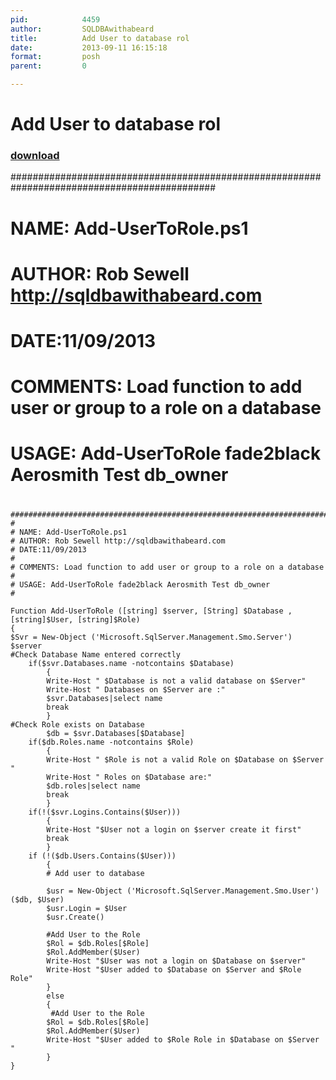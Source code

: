 ```yaml
---
pid:            4459
author:         SQLDBAwithabeard
title:          Add User to database rol
date:           2013-09-11 16:15:18
format:         posh
parent:         0

---
```


# Add User to database rol

### [download](Scripts\4459.ps1)

#############################################################################################
#
# NAME: Add-UserToRole.ps1
# AUTHOR: Rob Sewell http://sqldbawithabeard.com
# DATE:11/09/2013
#
# COMMENTS: Load function to add user or group to a role on a database
#
# USAGE: Add-UserToRole fade2black Aerosmith Test db_owner
#  

```posh
#############################################################################################
#
# NAME: Add-UserToRole.ps1
# AUTHOR: Rob Sewell http://sqldbawithabeard.com
# DATE:11/09/2013
#
# COMMENTS: Load function to add user or group to a role on a database
#
# USAGE: Add-UserToRole fade2black Aerosmith Test db_owner
#        

Function Add-UserToRole ([string] $server, [String] $Database , [string]$User, [string]$Role)
{
$Svr = New-Object ('Microsoft.SqlServer.Management.Smo.Server') $server
#Check Database Name entered correctly
    if($svr.Databases.name -notcontains $Database)
        {
        Write-Host " $Database is not a valid database on $Server"
        Write-Host " Databases on $Server are :"
        $svr.Databases|select name
        break
        }
#Check Role exists on Database
        $db = $svr.Databases[$Database]
    if($db.Roles.name -notcontains $Role)
        {
        Write-Host " $Role is not a valid Role on $Database on $Server  "
        Write-Host " Roles on $Database are:"
        $db.roles|select name
        break
        }
    if(!($svr.Logins.Contains($User)))
        {
        Write-Host "$User not a login on $server create it first"
        break
        }
    if (!($db.Users.Contains($User)))
        {
        # Add user to database

        $usr = New-Object ('Microsoft.SqlServer.Management.Smo.User') ($db, $User)
        $usr.Login = $User
        $usr.Create()

        #Add User to the Role
        $Rol = $db.Roles[$Role]
        $Rol.AddMember($User)
        Write-Host "$User was not a login on $Database on $server"
        Write-Host "$User added to $Database on $Server and $Role Role"
        }
        else
        {
         #Add User to the Role
        $Rol = $db.Roles[$Role]
        $Rol.AddMember($User)
        Write-Host "$User added to $Role Role in $Database on $Server "
        }
}
```
